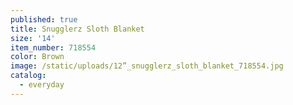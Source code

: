 ```yaml
---
published: true
title: Snugglerz Sloth Blanket
size: '14'
item_number: 718554
color: Brown
image: /static/uploads/12”_snugglerz_sloth_blanket_718554.jpg
catalog:
  - everyday
---
```


